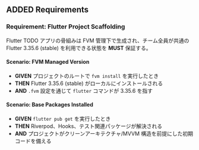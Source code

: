 ## ADDED Requirements
### Requirement: Flutter Project Scaffolding
Flutter TODO アプリの骨組みは FVM 管理下で生成され、チーム全員が共通の Flutter 3.35.6 (stable) を利用できる状態を **MUST** 保証する。

#### Scenario: FVM Managed Version
- **GIVEN** プロジェクトのルートで `fvm install` を実行したとき
- **THEN** Flutter 3.35.6 (stable) がローカルにインストールされる
- **AND** `.fvm` 設定を通じて `flutter` コマンドが 3.35.6 を指す

#### Scenario: Base Packages Installed
- **GIVEN** `flutter pub get` を実行したとき
- **THEN** Riverpod、Hooks、テスト関連パッケージが解決される
- **AND** プロジェクトがクリーンアーキテクチャ/MVVM 構造を前提にした初期コードを備える
